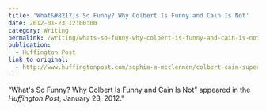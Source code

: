 ```yaml
---
title: 'What&#8217;s So Funny? Why Colbert Is Funny and Cain Is Not'
date: 2012-01-23 12:00:00
category: Writing
permalink: /writing/whats-so-funny-why-colbert-is-funny-and-cain-is-not/
publication:
  - Huffington Post
link_to_original:
  - http://www.huffingtonpost.com/sophia-a-mcclennen/colbert-cain-super-pac_b_1220219.html
---
```

“What's So Funny? Why Colbert Is Funny and Cain Is Not” appeared in the <em>Huffington Post</em>, January 23, 2012."
